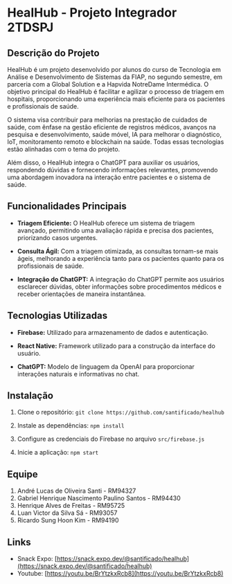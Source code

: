 # HealHub - Projeto Integrador 2TDSPJ

## Descrição do Projeto

HealHub é um projeto desenvolvido por alunos do curso de Tecnologia em Análise e Desenvolvimento de Sistemas da FIAP, no segundo semestre, em parceria com a Global Solution e a Hapvida NotreDame Intermédica. O objetivo principal do HealHub é facilitar e agilizar o processo de triagem em hospitais, proporcionando uma experiência mais eficiente para os pacientes e profissionais de saúde.

O sistema visa contribuir para melhorias na prestação de cuidados de saúde, com ênfase na gestão eficiente de registros médicos, avanços na pesquisa e desenvolvimento, saúde móvel, IA para melhorar o diagnóstico, IoT, monitoramento remoto e blockchain na saúde. Todas essas tecnologias estão alinhadas com o tema do projeto.

Além disso, o HealHub integra o ChatGPT para auxiliar os usuários, respondendo dúvidas e fornecendo informações relevantes, promovendo uma abordagem inovadora na interação entre pacientes e o sistema de saúde.

## Funcionalidades Principais

- **Triagem Eficiente:** O HealHub oferece um sistema de triagem avançado, permitindo uma avaliação rápida e precisa dos pacientes, priorizando casos urgentes.

- **Consulta Ágil:** Com a triagem otimizada, as consultas tornam-se mais ágeis, melhorando a experiência tanto para os pacientes quanto para os profissionais de saúde.

- **Integração do ChatGPT:** A integração do ChatGPT permite aos usuários esclarecer dúvidas, obter informações sobre procedimentos médicos e receber orientações de maneira instantânea.

## Tecnologias Utilizadas

- **Firebase:** Utilizado para armazenamento de dados e autenticação.

- **React Native:** Framework utilizado para a construção da interface do usuário.

- **ChatGPT:** Modelo de linguagem da OpenAI para proporcionar interações naturais e informativas no chat.

## Instalação

1. Clone o repositório: `git clone https://github.com/santificado/healhub`

2. Instale as dependências: `npm install`

3. Configure as credenciais do Firebase no arquivo `src/firebase.js`

4. Inicie a aplicação: `npm start`

## Equipe

1. André Lucas de Oliveira Santi - RM94327
2. Gabriel Henrique Nascimento Paulino Santos - RM94430
3. Henrique Alves de Freitas - RM95725
4. Luan Victor da Silva Sá - RM93057
5. Ricardo Sung Hoon Kim - RM94190

## Links

- Snack Expo: [https://snack.expo.dev/@santificado/healhub](https://snack.expo.dev/@santificado/healhub)
- Youtube: [https://youtu.be/BrYtzkxRcb8](https://youtu.be/BrYtzkxRcb8)
